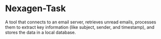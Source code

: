 # Nexagen-Task

A tool that connects to an email server, retrieves unread emails, processes them to extract key information (like subject, sender, and timestamp), and stores the data in a local database.
